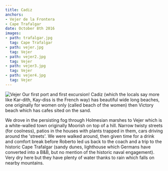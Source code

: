 ```yaml
---
title: Cadiz
anchors:
- Vejer de la Frontera
- Cape Trafalgar
date: October 8th 2016
images:
- path: trafalgar.jpg
  tag: Cape Trafalgar
- path: vejer.jpg
  tag: Vejer
- path: vejer2.jpg
  tag: Vejer
- path: vejer3.jpg
  tag: Vejer
- path: vejer4.jpg
  tag: Vejer
---
```

![Vejer](vejer.jpg)
Our first port and first excursion! Cadiz (which the locals say more like Kar-dith, Kay-diss is
the French way) has beautiful wide long beaches, one originally for women only (called beach of the
women) then Victory beach which has cafes sited on the sand.

We drove in the persisting fog
through Holmesian marshes to Vejer which is a white-walled town originally Moorish on top of a hill.
Narrow twisty streets (for coolness), patios in the houses with plants trapped in them,
cars driving around the 'streets'. We were walked around, then given time for a drink and
comfort break before Roberto led us back to the coach and a trip to the historic Cape Trafalgar
(sandy dunes, lighthouse which Germans have converted into a B&B, but no mention of
the historic naval engagement). Very dry here but they have plenty of water thanks to rain which
falls on nearby mountains.

